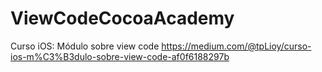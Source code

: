 # ViewCodeCocoaAcademy
Curso iOS: Módulo sobre view code
https://medium.com/@tpLioy/curso-ios-m%C3%B3dulo-sobre-view-code-af0f6188297b
